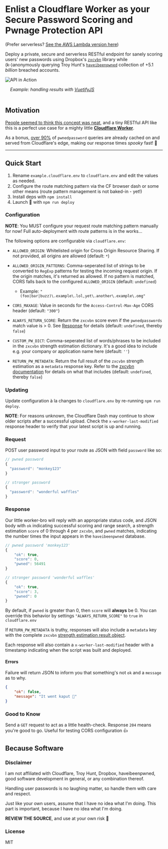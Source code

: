 # Enlist a Cloudflare Worker as your Secure Password Scoring and Pwnage Protection API

(Prefer serverless? [See the AWS Lambda version here](https://github.com/detroitenglish/haveibeenpwned-zxcvbn-lambda-api))

Deploy a private, secure and serverless RESTful endpoint for sanely scoring users' new passwords using Dropbox's [`zxcvbn`](https://github.com/dropbox/zxcvbn) library while (k-)anonymously querying Troy Hunt's [`haveibeenpwned`](https://haveibeenpwned.com/) collection of +5.1 *billion* breached accounts.

![API in Action](.github/pwnage.gif?raw=true "API in Action")

&nbsp;&nbsp;&nbsp;&nbsp;*Example: handling results with [VuetifyJS](https://github.com/vuetifyjs/vuetify)*
<br>
<br>
## Motivation
<a href="https://twitter.com/DetroitEnglish/status/1008276231199055874" target="_blank">People seemed to think this concept was neat</a>, and a tiny RESTful API like this is a perfect use case for a mighty little [**Cloudflare Worker**](https://developers.cloudflare.com/workers/).

As a bonus, [over 90%](https://twitter.com/troyhunt/status/1011871596603060225) of `pwnedpassword` queries are already cached on and served from Cloudflare's edge, making our response times _spooky_ fast! 👻


---

## Quick Start

1. Rename `example.cloudflare.env` to `cloudflare.env` and edit the values as needed.
2. Configure the route matching pattern via the CF browser dash or some other means (route pattern management is not baked-in - yet!)
3. Install deps with `npm install`
4. Launch 🚀 with `npm run deploy`

### Configuration
**NOTE**: You MUST configure your request route matching pattern manually for now! Full auto-deployment with route patterns is in the works...

The following options are configurable via `cloudflare.env`:

- `ALLOWED_ORIGIN`: Whitelisted origin for Cross Origin Resource Sharing. If not provided, all origins are allowed (default: `*`)

- `ALLOWED_ORIGIN_PATTERNS`: Comma-seperated list of strings to be converted to `RegExp` patterns for testing the incoming request origin. If the origin matches, it's returned as allowed. If no pattern is matched, CORS falls back to the configured `ALLOWED_ORIGIN` (default: `undefined`)
    - Example: `"(foo|bar|buzz)\.example\.lol,yet\.another\.example\.omg"`

- `CORS_MAXAGE`: Value in seconds for the `Access-Control-Max-Age` CORS header (default: `"300"`)

- `ALWAYS_RETURN_SCORE`: Return the `zxcvbn` score even if the `pwnedpasswords` match value is > 0. See [Response](#Response) for details (default: `undefined`, thereby `false`)

- `CUSTOM_PW_DICT`: Comma-seperated list of words/phrases to be included in the `zxcvbn` strength estimation dictionary. It's a good idea to include e.g. your company or application name here (default: `''`)

- `RETURN_PW_METADATA`: Return the full result of the `zxcvbn` strength estimation as a `metadata` response key. Refer to the [zxcvbn documentation](https://github.com/dropbox/zxcvbn#usage) for details on what that includes (default: `undefined`, thereby `false`)

### Updating

Update configuration à la changes to `cloudflare.env` by re-running `npm run deploy`.

**NOTE**: For reasons unknown, the Cloudflare Dash may continue to show older scripts after a successful upload. Check the `x-worker-last-modified` response header to verify that your latest script is up and running.

### Request

POST user password input to your route as JSON with field `password` like so:

```javascript
// pwned password
{
  "password": "monkey123"
}
```
```javascript
// stronger password
{
  "password": "wonderful waffles"
}
```

### Response

Our little worker-bro will reply with an appropriate status code, and JSON body with `ok` indicating successful scoring and range search, a strength estimation `score` of 0 through 4 per `zxcvbn`, and `pwned` matches, indicating the number times the input appears in the `haveibeenpwned` database.

```javascript
// pwned password 'monkey123'
{
    "ok": true,
    "score": 0,
    "pwned": 56491
}
```
```javascript
// stronger password 'wonderful waffles'
{
    "ok": true,
    "score": 3,
    "pwned": 0
}
```
By default, if `pwned` is greater than 0, then `score` will **always** be 0. You can override this behavior by settings `"ALWAYS_RETURN_SCORE"` to `true` in `cloudflare.env`

If `RETURN_PW_METADATA` is truthy, responses will also include a `metadata` key with the complete `zxcvbn` [strength estimation result object](https://github.com/dropbox/zxcvbn#usage).

Each response will also contain a `x-worker-last-modified` header with a timestamp indicating when the script was built and deployed.

#### Errors

Failure will return JSON to inform you that something's not `ok` and a `message` as to why.

```json
{
    "ok": false,
    "message": "It went kaput 💩"
}
```

### Good to Know
Send a `GET` request to act as a little health-check. Response `204` means you're good to go. Useful for testing CORS configuration 👍


## Because Software

### Disclaimer
I am not affiliated with Cloudflare, Troy Hunt, Dropbox, haveibeenpwned, good software development in general, or any combination thereof.

Handling user passwords is no laughing matter, so handle them with care and respect.

Just like your own users, assume that I have no idea what I'm doing. This part is important, because I have no idea what I'm doing.

**REVIEW THE SOURCE**, and use at your own risk 🙈

### License
MIT
